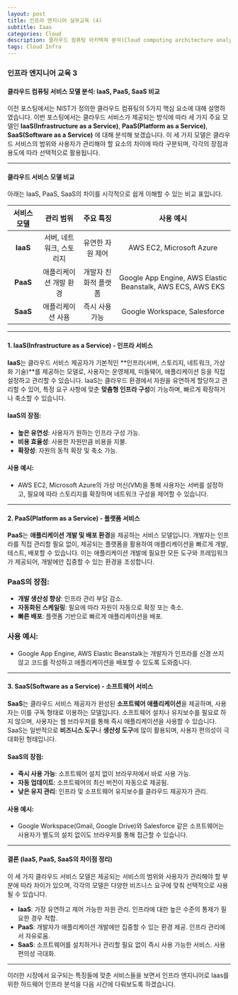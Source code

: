 ```yaml
---
layout: post
title: 인프라 엔지니어 실무교육 (4)
subtitle: Iaas
categories: Cloud
description: 클라우드 컴퓨팅 아키텍쳐 분석(Cloud computing architecture analysis)
tags: Cloud Infra
---
```


### 인프라 엔지니어 교육 3

#### 클라우드 컴퓨팅 서비스 모델 분석: IaaS, PaaS, SaaS 비교

이전 포스팅에서는 NIST가 정의한 클라우드 컴퓨팅의 5가지 핵심 요소에 대해 설명하였습니다. 이번 포스팅에서는 클라우드 서비스가 제공되는 방식에 따라 세 가지 주요 모델인 **IaaS(Infrastructure as a Service)**, **PaaS(Platform as a Service)**, **SaaS(Software as a Service)** 에 대해 분석해 보겠습니다. 이 세 가지 모델은 클라우드 서비스의 범위와 사용자가 관리해야 할 요소의 차이에 따라 구분되며, 각각의 장점과 용도에 따라 선택적으로 활용됩니다.

---

#### 클라우드 서비스 모델 비교

아래는 IaaS, PaaS, SaaS의 차이를 시각적으로 쉽게 이해할 수 있는 비교 표입니다.

|  서비스 모델  |     관리 범위      |  주요 특징  |   사용 예시   |
|:-------------:|:------------------:|:----------:|:------------:|
| **IaaS**      | 서버, 네트워크, 스토리지 | 유연한 자원 제어 | AWS EC2, Microsoft Azure |
| **PaaS**      | 애플리케이션 개발 환경 | 개발자 친화적 플랫폼 | Google App Engine, AWS Elastic Beanstalk, AWS ECS, AWS EKS |
| **SaaS**      | 애플리케이션 사용   | 즉시 사용 가능 | Google Workspace, Salesforce |

---

#### 1. **IaaS(Infrastructure as a Service) - 인프라 서비스**

**IaaS**는 클라우드 서비스 제공자가 기본적인 **인프라(서버, 스토리지, 네트워크, 가상화 기술)**를 제공하는 모델로, 사용자는 운영체제, 미들웨어, 애플리케이션 등을 직접 설정하고 관리할 수 있습니다. IaaS는 클라우드 환경에서 자원을 유연하게 할당하고 관리할 수 있어, 특정 요구 사항에 맞춘 **맞춤형 인프라 구성**이 가능하며, 빠르게 확장하거나 축소할 수 있습니다.

#### IaaS의 장점:
- **높은 유연성**: 사용자가 원하는 인프라 구성 가능.
- **비용 효율성**: 사용한 자원만큼 비용을 지불.
- **확장성**: 자원의 동적 확장 및 축소 가능.

#### 사용 예시:
- AWS EC2, Microsoft Azure의 가상 머신(VM)을 통해 사용자는 서버를 설정하고, 필요에 따라 스토리지를 확장하며 네트워크 구성을 제어할 수 있습니다.

---

#### 2. **PaaS(Platform as a Service) - 플랫폼 서비스**

**PaaS**는 **애플리케이션 개발 및 배포 환경**을 제공하는 서비스 모델입니다. 개발자는 인프라를 직접 관리할 필요 없이, 제공되는 플랫폼을 활용하여 애플리케이션을 빠르게 개발, 테스트, 배포할 수 있습니다. 이는 애플리케이션 개발에 필요한 모든 도구와 프레임워크가 제공되어, 개발에만 집중할 수 있는 환경을 조성합니다.

### PaaS의 장점:
- **개발 생산성 향상**: 인프라 관리 부담 감소.
- **자동화된 스케일링**: 필요에 따라 자원이 자동으로 확장 또는 축소.
- **빠른 배포**: 플랫폼 기반으로 빠르게 애플리케이션을 배포.

### 사용 예시:
- Google App Engine, AWS Elastic Beanstalk는 개발자가 인프라를 신경 쓰지 않고 코드를 작성하고 애플리케이션을 배포할 수 있도록 도와줍니다.

---

#### 3. **SaaS(Software as a Service) - 소프트웨어 서비스**

**SaaS**는 클라우드 서비스 제공자가 완성된 **소프트웨어 애플리케이션**을 제공하며, 사용자는 이를 구독 형태로 이용하는 모델입니다. 소프트웨어 설치나 유지보수를 필요로 하지 않으며, 사용자는 웹 브라우저를 통해 즉시 애플리케이션을 사용할 수 있습니다. SaaS는 일반적으로 **비즈니스 도구**나 **생산성 도구**에 많이 활용되며, 사용자 편의성이 극대화된 형태입니다.

#### SaaS의 장점:
- **즉시 사용 가능**: 소프트웨어 설치 없이 브라우저에서 바로 사용 가능.
- **자동 업데이트**: 소프트웨어의 최신 버전이 자동으로 제공됨.
- **낮은 유지 관리**: 인프라 및 소프트웨어 유지보수를 클라우드 제공자가 관리.

#### 사용 예시:
- Google Workspace(Gmail, Google Drive)와 Salesforce 같은 소프트웨어는 사용자가 별도의 설치 없이도 브라우저를 통해 접근할 수 있습니다.

---

#### 결론 (IaaS, PaaS, SaaS의 차이점 정리)

이 세 가지 클라우드 서비스 모델은 제공되는 서비스의 범위와 사용자가 관리해야 할 부분에 따라 차이가 있으며, 각각의 모델은 다양한 비즈니스 요구에 맞춰 선택적으로 사용될 수 있습니다.

- **IaaS**: 가장 유연하고 제어 가능한 자원 관리. 인프라에 대한 높은 수준의 통제가 필요한 경우 적합.
- **PaaS**: 개발자가 애플리케이션 개발에만 집중할 수 있는 환경 제공. 인프라 관리에서 자유로움.
- **SaaS**: 소프트웨어를 설치하거나 관리할 필요 없이 즉시 사용 가능한 서비스. 사용 편의성 극대화.

---

이러한 시장에서 요구되는 특징들에 맞춘 서비스들을 보면서 인프라 엔지니어로 Iaas를 위한 하드웨어 인프라 분석을 다음 시간에 다뤄보도록 하겠습니다.